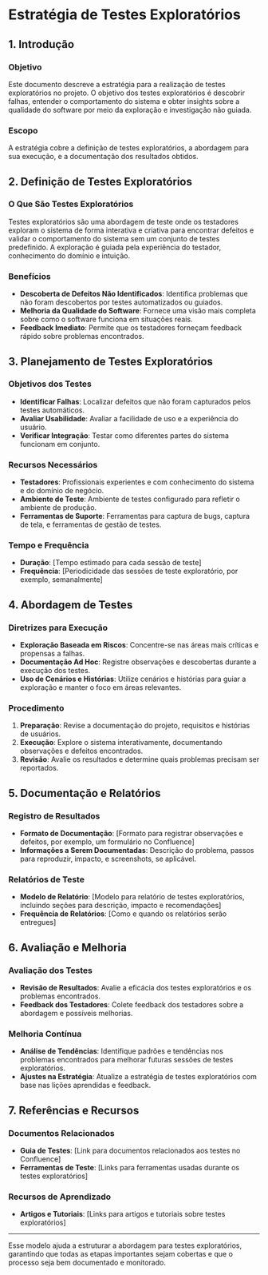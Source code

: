 # Estratégia de Testes Exploratórios

## 1. Introdução

### Objetivo
Este documento descreve a estratégia para a realização de testes exploratórios no projeto. O objetivo dos testes exploratórios é descobrir falhas, entender o comportamento do sistema e obter insights sobre a qualidade do software por meio da exploração e investigação não guiada.

### Escopo
A estratégia cobre a definição de testes exploratórios, a abordagem para sua execução, e a documentação dos resultados obtidos. 

## 2. Definição de Testes Exploratórios

### O Que São Testes Exploratórios
Testes exploratórios são uma abordagem de teste onde os testadores exploram o sistema de forma interativa e criativa para encontrar defeitos e validar o comportamento do sistema sem um conjunto de testes predefinido. A exploração é guiada pela experiência do testador, conhecimento do domínio e intuição.

### Benefícios
- **Descoberta de Defeitos Não Identificados**: Identifica problemas que não foram descobertos por testes automatizados ou guiados.
- **Melhoria da Qualidade do Software**: Fornece uma visão mais completa sobre como o software funciona em situações reais.
- **Feedback Imediato**: Permite que os testadores forneçam feedback rápido sobre problemas encontrados.

## 3. Planejamento de Testes Exploratórios

### Objetivos dos Testes
- **Identificar Falhas**: Localizar defeitos que não foram capturados pelos testes automáticos.
- **Avaliar Usabilidade**: Avaliar a facilidade de uso e a experiência do usuário.
- **Verificar Integração**: Testar como diferentes partes do sistema funcionam em conjunto.

### Recursos Necessários
- **Testadores**: Profissionais experientes e com conhecimento do sistema e do domínio de negócio.
- **Ambiente de Teste**: Ambiente de testes configurado para refletir o ambiente de produção.
- **Ferramentas de Suporte**: Ferramentas para captura de bugs, captura de tela, e ferramentas de gestão de testes.

### Tempo e Frequência
- **Duração**: [Tempo estimado para cada sessão de teste]
- **Frequência**: [Periodicidade das sessões de teste exploratório, por exemplo, semanalmente]

## 4. Abordagem de Testes

### Diretrizes para Execução
- **Exploração Baseada em Riscos**: Concentre-se nas áreas mais críticas e propensas a falhas.
- **Documentação Ad Hoc**: Registre observações e descobertas durante a execução dos testes.
- **Uso de Cenários e Histórias**: Utilize cenários e histórias para guiar a exploração e manter o foco em áreas relevantes.

### Procedimento
1. **Preparação**: Revise a documentação do projeto, requisitos e histórias de usuários.
2. **Execução**: Explore o sistema interativamente, documentando observações e defeitos encontrados.
3. **Revisão**: Avalie os resultados e determine quais problemas precisam ser reportados.

## 5. Documentação e Relatórios

### Registro de Resultados
- **Formato de Documentação**: [Formato para registrar observações e defeitos, por exemplo, um formulário no Confluence]
- **Informações a Serem Documentadas**: Descrição do problema, passos para reproduzir, impacto, e screenshots, se aplicável.

### Relatórios de Teste
- **Modelo de Relatório**: [Modelo para relatório de testes exploratórios, incluindo seções para descrição, impacto e recomendações]
- **Frequência de Relatórios**: [Como e quando os relatórios serão entregues]

## 6. Avaliação e Melhoria

### Avaliação dos Testes
- **Revisão de Resultados**: Avalie a eficácia dos testes exploratórios e os problemas encontrados.
- **Feedback dos Testadores**: Colete feedback dos testadores sobre a abordagem e possíveis melhorias.

### Melhoria Contínua
- **Análise de Tendências**: Identifique padrões e tendências nos problemas encontrados para melhorar futuras sessões de testes exploratórios.
- **Ajustes na Estratégia**: Atualize a estratégia de testes exploratórios com base nas lições aprendidas e feedback.

## 7. Referências e Recursos

### Documentos Relacionados
- **Guia de Testes**: [Link para documentos relacionados aos testes no Confluence]
- **Ferramentas de Teste**: [Links para ferramentas usadas durante os testes exploratórios]

### Recursos de Aprendizado
- **Artigos e Tutoriais**: [Links para artigos e tutoriais sobre testes exploratórios]

---

Esse modelo ajuda a estruturar a abordagem para testes exploratórios, garantindo que todas as etapas importantes sejam cobertas e que o processo seja bem documentado e monitorado.
